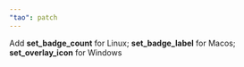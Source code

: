 ```yaml
---
"tao": patch
---
```


Add **set_badge_count** for Linux; **set_badge_label** for Macos; **set_overlay_icon** for Windows
